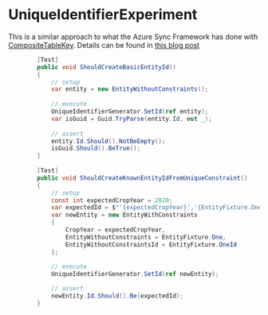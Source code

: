 # UniqueIdentifierExperiment

This is a similar approach to what the Azure Sync Framework has done with [CompositeTableKey](https://docs.microsoft.com/ko-kr/dotnet/api/microsoft.azure.mobile.server.compositetablekey?view=azure-dotnet). Details can be found in [this blog post](https://wp.sjkp.dk/azure-mobile-service-net-backend-using-azure-table-storage-part-2/)

```csharp
        [Test]
        public void ShouldCreateBasicEntityId()
        {
            // setup
            var entity = new EntityWithoutConstraints();
            
            // execute
            UniqueIdentifierGenerator.SetId(ref entity);
            var isGuid = Guid.TryParse(entity.Id, out _);
            
            // assert
            entity.Id.Should().NotBeEmpty();
            isGuid.Should().BeTrue();
        }
        
        [Test] 
        public void ShouldCreateKnownEntityIdFromUniqueConstraint()
        {
            // setup
            const int expectedCropYear = 2020;
            var expectedId = $"'{expectedCropYear}','{EntityFixture.OneId}'";
            var newEntity = new EntityWithConstraints
            {
                CropYear = expectedCropYear,
                EntityWithoutConstraints = EntityFixture.One,
                EntityWithoutConstraintsId = EntityFixture.OneId
            };
            
            // execute
            UniqueIdentifierGenerator.SetId(ref newEntity);

            // assert
            newEntity.Id.Should().Be(expectedId);
        }
```
